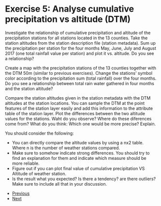 # Exercise 5: Analyse cumulative precipitation vs altitude (DTM)

Investigate the relationship of cumulative precipitation and altitude of the precipitation stations for all stations located in the 13 counties. Take the station altitudes from the station description file (station metadata). Sum up the precipitation per station for the four months May, June, July and August 2017 (one total rainfall value per station) and plot it vs. altitude. Do you see a relationship? 

Create a map with the precipitation stations of the 13 counties together with the DTM 50m (similar to previous exercises). Change the stations' symbol color according to the precipitation sum (total rainfall) over the four months. Do you see a relationship between total rain water gathered in four months and the station altitude?

Compare the station altitudes given in the station metadata with the DTM altitudes at the station locations. You can sample the DTM at the point features of the station layer easily and add this information to the attribute table of the station layer. Plot the differences between the two altitude values for the stations. Waht do you observe? Where do these diferences come from? What do you think: Which one would be more precise? Explain.

You should consider the following:
- You can directly compare the altitude values by using a nx2 table. Where n is the number of 
weather stations compared.
- Make sure to somehow indicate strong differences. You should try to find an explanation for them and
indicate which measure should be more reliable.
- Figure out if you can plot final value of cumulative precipitation VS Altitude of weather station.
- Is the result what you expected? Is there a tendency? are there outliers? Make sure to include
all that in your discussion.

* [Previous](ex4.md)
* [Next](ex6.md)
